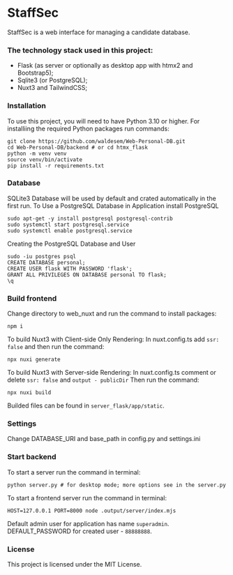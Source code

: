 # StaffSec

StaffSec is a web interface for managing a candidate database.

### The technology stack used in this project:

- Flask (as server or optionally as desktop app with htmx2 and Bootstrap5);
- Sqlite3 (or PostgreSQL);
- Nuxt3 and TailwindCSS;

### Installation

To use this project, you will need to have Python 3.10 or higher.
For installiing the required Python packages run commands:
```
git clone https://github.com/waldesem/Web-Personal-DB.git
cd Web-Personal-DB/backend # or cd htmx_flask 
python -m venv venv
source venv/bin/activate
pip install -r requirements.txt
```

### Database

SQLite3 Database will be used by default and crated automatically in the first run.
To Use a PostgreSQL Database in Application install PostgreSQL
```
sudo apt-get -y install postgresql postgresql-contrib
sudo systemctl start postgresql.service
sudo systemctl enable postgresql.service
```
Creating the PostgreSQL Database and User
```
sudo -iu postgres psql
CREATE DATABASE personal;
CREATE USER flask WITH PASSWORD 'flask';
GRANT ALL PRIVILEGES ON DATABASE personal TO flask;
\q
```

### Build frontend

Change directory to web_nuxt and run the command to install packages:
```
npm i
```
To build Nuxt3 with Client-side Only Rendering:
In nuxt.config.ts add `ssr: false` and then run the command:
```
npx nuxi generate
```
To build Nuxt3 with Server-side Rendering:
In nuxt.config.ts comment or delete `ssr: false` and `output - publicDir`
Then run the command:
```
npx nuxi build
```
Builded files can be found in `server_flask/app/static`.

### Settings

Change DATABASE_URI and base_path in config.py and settings.ini

### Start backend

To start a server run the command in terminal:
```
python server.py # for desktop mode; more options see in the server.py
```
To start a frontend server run the command in terminal:
```
HOST=127.0.0.1 PORT=8000 node .output/server/index.mjs
```
Default admin user for application has name `superadmin`.
DEFAULT_PASSWORD for created user - `88888888`.

### License

This project is licensed under the MIT License.
